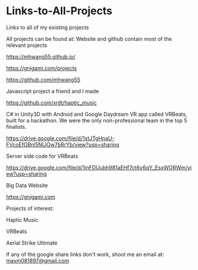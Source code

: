 # Links-to-All-Projects
Links to all of my existing projects

All projects can be found at:
Website and github contain most of the relevant projects

https://mhwang55.github.io/

https://gnigami.com/projects

https://github.com/mhwang55

Javascript project a friend and I made

https://github.com/xrdt/haptic_music

C# in Unity3D with Android and Google Daydream VR app called VRBeats, built for a hackathon.  We were the only non-professional team in the top 5 finalists.  

https://drive.google.com/file/d/1xtJTgHnaU-FVcoEfGBnl5NIJOw7bRrYb/view?usp=sharing

Server side code for VRBeats

https://drive.google.com/file/d/1jnFDUubh981aEHf7ct6v6qY_EsxWORWm/view?usp=sharing

Big Data Website

https://gnigami.com

Projects of interest:

Haptic Music

VRBeats

Aerial Strike Ultimate

If any of the google share links don't work, shoot me an email at: maxm081897@gmail.com
